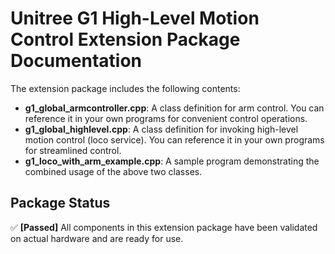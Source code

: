 # Unitree G1 High-Level Motion Control Extension Package Documentation

The extension package includes the following contents:

* **g1_global_armcontroller.cpp**: A class definition for arm control. You can reference it in your own programs for convenient control operations.
* **g1_global_highlevel.cpp**: A class definition for invoking high-level motion control (loco service). You can reference it in your own programs for streamlined control.
* **g1_loco_with_arm_example.cpp**: A sample program demonstrating the combined usage of the above two classes.

## Package Status

✅ **[Passed]** All components in this extension package have been validated on actual hardware and are ready for use.
